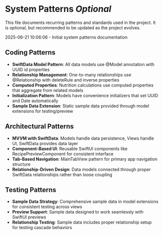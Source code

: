 # System Patterns _Optional_

This file documents recurring patterns and standards used in the project.
It is optional, but recommended to be updated as the project evolves.

2025-06-21 10:06:06 - Initial system patterns documentation

## Coding Patterns

- **SwiftData Model Pattern**: All data models use @Model annotation with UUID id properties
- **Relationship Management**: One-to-many relationships use @Relationship with deleteRule and inverse properties
- **Computed Properties**: Nutrition calculations use computed properties that aggregate from related models
- **Initialization Pattern**: Models have convenience initializers that set UUID and Date automatically
- **Sample Data Extension**: Static sample data provided through model extensions for testing/preview

## Architectural Patterns

- **MVVM with SwiftData**: Models handle data persistence, Views handle UI, SwiftData provides data layer
- **Component-Based UI**: Reusable SwiftUI components like RecipePreviewComponent for consistent interface
- **Tab-Based Navigation**: MainTabView pattern for primary app navigation structure
- **Relationship-Driven Design**: Data models connected through proper SwiftData relationships rather than loose coupling

## Testing Patterns

- **Sample Data Strategy**: Comprehensive sample data in model extensions for consistent testing across views
- **Preview Support**: Sample data designed to work seamlessly with SwiftUI previews
- **Relationship Testing**: Sample data includes proper relationship setup for testing cascade behaviors
